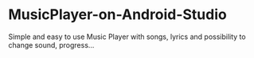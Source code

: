 # MusicPlayer-on-Android-Studio
Simple and easy to use Music Player with songs, lyrics and possibility to change sound, progress...
